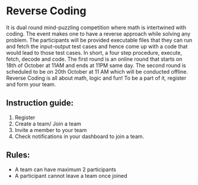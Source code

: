 # Reverse Coding
It is dual round mind-puzzling competition where math is intertwined with coding. The event makes one to have a reverse approach while solving any problem. The participants will be provided executable files that they can run and fetch the input-output test cases and hence come up with a code that would lead to those test cases. In short, a four step procedure, execute, fetch, decode and code. The first round is an online round that starts on 18th of October at 11AM and ends at 11PM same day. The second round is scheduled to be on 20th October at 11 AM which will be conducted offline. Reverse Coding is all about math, logic and fun! To be a part of it, register and form your team.
## Instruction guide:
1. Register
2. Create a team/ Join a team
3. Invite a member to your team
4. Check notifications in your dashboard to join a team.
## Rules:
* A team can have maximum 2 participants
* A participant cannot leave a team once joined

